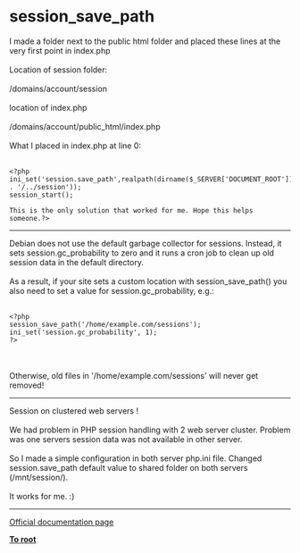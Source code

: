 # session_save_path



I made a folder next to the public html folder and placed these lines at the very first point in index.php<br><br>Location of session folder:<br><br>/domains/account/session<br><br>location of index.php<br><br>/domains/account/public_html/index.php<br><br>What I placed in index.php at line 0:<br><br>

```
<?php 
ini_set('session.save_path',realpath(dirname($_SERVER['DOCUMENT_ROOT']) . '/../session'));
session_start();

This is the only solution that worked for me. Hope this helps someone.?>
```
  

---

Debian does not use the default garbage collector for sessions. Instead, it sets session.gc_probability to zero and it runs a cron job to clean up old session data in the default directory.<br><br>As a result, if your site sets a custom location with session_save_path() you also need to set a value for session.gc_probability, e.g.:<br><br>

```
<?php
session_save_path('/home/example.com/sessions');
ini_set('session.gc_probability', 1);
?>
```
<br><br>Otherwise, old files in &apos;/home/example.com/sessions&apos; will never get removed!  

---

Session on clustered web servers !<br><br>We had problem in PHP session handling with 2 web server cluster. Problem was one servers session data was not available in other server.<br><br>So I made a simple configuration in both server php.ini file. Changed session.save_path default value to shared folder on both servers (/mnt/session/).<br><br>It works for me. :)  

---

[Official documentation page](https://www.php.net/manual/en/function.session-save-path.php)

**[To root](/README.md)**